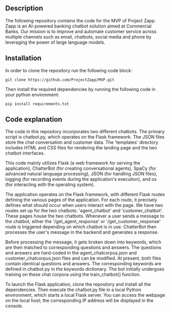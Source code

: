 ## Description
The following repository contains the code for the MVP of Project Zapp. Zapp is an AI-powered banking chatbot solution aimed at Commercial Banks. Our mission is to improve and automate customer service across multiple channels such as email, chatbots, social media and phone by leveraging the power of large language models.

## Installation
In order to clone the repository run the following code block:
```
git clone https://github.com/ProjectZapp/MVP.git
```

Then install the required dependencies by running the following code in your python environment:
```
pip install requirements.txt
```

## Code explanation
The code in this repository incorporates two different chatbots. The primary script is chatbot.py, which operates on the Flask framework. The JSON files store the chat conversation and customer data. The 'templates' directory includes HTML and CSS files for rendering the landing page and the two chatbot interfaces.

This code mainly utilizes Flask (a web framework for serving the application), ChatterBot (for creating conversational agents), SpaCy (for advanced natural language processing), JSON (for handling JSON files), logging (for recording events during the application's execution), and os (for interacting with the operating system).

The application operates on the Flask framework, with different Flask routes defining the various pages of the application. For each route, it precisely defines what should occur when users interact with the page. We have two routes set up for the two chatbots: 'agent_chatbot' and 'customer_chatbot'. These pages house the two chatbots. Whenever a user sends a message to the chatbot, either the '/get_agent_response' or '/get_customer_response' route is triggered depending on which chatbot is in use. ChatterBot then processes the user's message in the backend and generates a response.

Before processing the message, it gets broken down into keywords, which are then matched to corresponding questions and answers. The questions and answers are hard-coded in the agent_chatcorpus.json and customer_chatcorpus.json files and can be modified. At present, both files contain identical questions and answers. The corresponding keywords are defined in chatbot.py in the keywords dictionary. The bot initially undergoes training on these chat corpora using the train_chatbot() function.

To launch the Flask application, clone the repository and install all the dependencies. Then execute the chatbot.py file in a local Python environment, which starts a local Flask server. You can access the webpage on the local host; the corresponding IP address will be displayed in the console.
